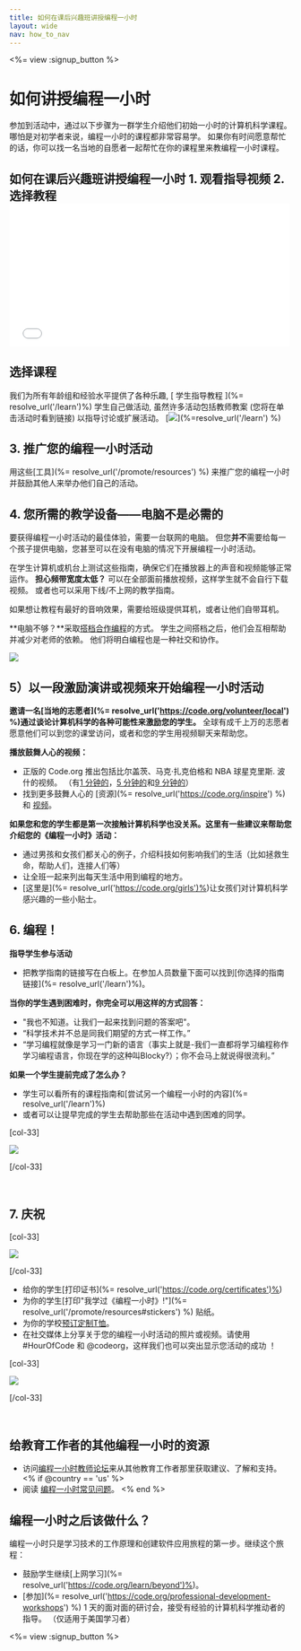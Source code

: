 ```yaml
---
title: 如何在课后兴趣班讲授编程一小时
layout: wide
nav: how_to_nav
---
```

<%= view :signup_button %>

<h1>如何讲授编程一小时</h1>

参加到活动中，通过以下步骤为一群学生介绍他们初始一小时的计算机科学课程。 哪怕是对初学者来说，编程一小时的课程都非常容易学。 如果你有时间愿意帮忙的话，你可以找一名当地的自愿者一起帮忙在你的课程里来教编程一小时课程。

## 如何在课后兴趣班讲授编程一小时 1. 观看指导视频 2. 选择教程 <iframe width="500" height="255" src="//www.youtube.com/embed/SrnvvWDm73k" frameborder="0" allowfullscreen mark="crwd-mark"></iframe> 

## 选择课程 

我们为所有年龄组和经验水平提供了各种乐趣, [ 学生指导教程 ](%= resolve_url('/learn')%) 学生自己做活动, 虽然许多活动包括教师教案 (您将在单击活动时看到链接) 以指导讨论或扩展活动。 [![](/images/fit-700/tutorials.png)](%=resolve_url('/learn') %)

## 3. 推广您的编程一小时活动

用这些[工具](%= resolve_url('/promote/resources') %) 来推广您的编程一小时并鼓励其他人来举办他们自己的活动。

## 4. 您所需的教学设备——电脑不是必需的

要获得编程一小时活动的最佳体验，需要一台联网的电脑。 但您**并不**需要给每一个孩子提供电脑，您甚至可以在没有电脑的情况下开展编程一小时活动。

在学生计算机或机台上测试这些指南，确保它们在播放器上的声音和视频能够正常运作。 **担心频带宽度太低？** 可以在全部面前播放视频，这样学生就不会自行下载视频。 或者也可以采用下线/不上网的教学指南。

如果想让教程有最好的音响效果，需要给班级提供耳机，或者让他们自带耳机。

**电脑不够？**采取[搭档合作编程](https://www.youtube.com/watch?v=vgkahOzFH2Q)的方式。 学生之间搭档之后，他们会互相帮助并减少对老师的依赖。 他们将明白编程也是一种社交和协作。

<img src="/images/fit-350/group_ipad.jpg" />

## 5）以一段激励演讲或视频来开始编程一小时活动

**邀请一名[当地的志愿者](%= resolve_url('https://code.org/volunteer/local') %)通过谈论计算机科学的各种可能性来激励您的学生。** 全球有成千上万的志愿者愿意他们可以到您的课堂访问，或者和您的学生用视频聊天来帮助您。

**播放鼓舞人心的视频：**

- 正版的 Code.org 推出包括比尔盖茨、马克·扎克伯格和 NBA 球星克里斯. 波什的视频。 （有[1 分钟的](https://www.youtube.com/watch?v=qYZF6oIZtfc)，[5 分钟的](https://www.youtube.com/watch?v=nKIu9yen5nc)和[9 分钟的](https://www.youtube.com/watch?v=dU1xS07N-FA)）
- 找到更多鼓舞人心的 [资源](%= resolve_url('https://code.org/inspire') %) 和 [视频](https://www.youtube.com/playlist?list=PLzdnOPI1iJNfpD8i4Sx7U0y2MccnrNZuP)。

**如果您和您的学生都是第一次接触计算机科学也没关系。这里有一些建议来帮助您介绍您的《编程一小时》活动：**

- 通过男孩和女孩们都关心的例子，介绍科技如何影响我们的生活（比如拯救生命，帮助人们，连接人们等）
- 让全班一起来列出每天生活中用到编程的地方。
- [这里是](%= resolve_url('https://code.org/girls')%)让女孩们对计算机科学感兴趣的一些小贴士。

## 6. 编程！

**指导学生参与活动**

- 把教学指南的链接写在白板上。在参加人员数量下面可以找到[你选择的指南链接](%= resolve_url('/learn')%)。

**当你的学生遇到困难时，你完全可以用这样的方式回答：**

- "我也不知道。让我们一起来找到问题的答案吧"。
- “科学技术并不总是同我们期望的方式一样工作。”
- “学习编程就像是学习一门新的语言（事实上就是-我们一直都将学习编程称作学习编程语言，你现在学的这种叫Blocky?）；你不会马上就说得很流利。”

**如果一个学生提前完成了怎么办？**

- 学生可以看所有的课程指南和[尝试另一个编程一小时的内容](%= resolve_url('/learn')%)
- 或者可以让提早完成的学生去帮助那些在活动中遇到困难的同学。

[col-33]

![](/images/fit-250/highschoolgirls.jpeg)

[/col-33]

<p style="clear:both">&nbsp;</p>

## 7. 庆祝

[col-33]

![](/images/fit-300/boy-certificate.jpg)

[/col-33]

- 给你的学生[打印证书](%= resolve_url('https://code.org/certificates')%)
- 为你的学生[打印"我学过《编程一小时》!"](%= resolve_url('/promote/resources#stickers') %) 贴纸。
- 为你的学校[预订定制T恤](http://blog.code.org/post/132608499493/hour-of-code-shirts-and-more)。
- 在社交媒体上分享关于您的编程一小时活动的照片或视频。请使用 #HourOfCode 和 @codeorg，这样我们也可以突出显示您活动的成功 ！

[col-33]

![](/images/fit-260/highlight-certificates.jpg)

[/col-33]

<p style="clear:both">&nbsp;</p>

## 给教育工作者的其他编程一小时的资源

- 访问[编程一小时教师论坛](http://forum.code.org/c/plc/hour-of-code)来从其他教育工作者那里获取建议、了解和支持。 <% if @country == 'us' %>
- 阅读 [编程一小时常见问题](https://support.code.org/hc/en-us/categories/200147083-Hour-of-Code)。 <% end %>

## 编程一小时之后该做什么？

编程一小时只是学习技术的工作原理和创建软件应用旅程的第一步。继续这个旅程：

- 鼓励学生继续[上网学习](%= resolve_url('https://code.org/learn/beyond')%)。
- [参加](%= resolve_url('https://code.org/professional-development-workshops') %) 1 天的面对面的研讨会，接受有经验的计算机科学推动者的指导。 （仅适用于美国学习者）

<%= view :signup_button %>